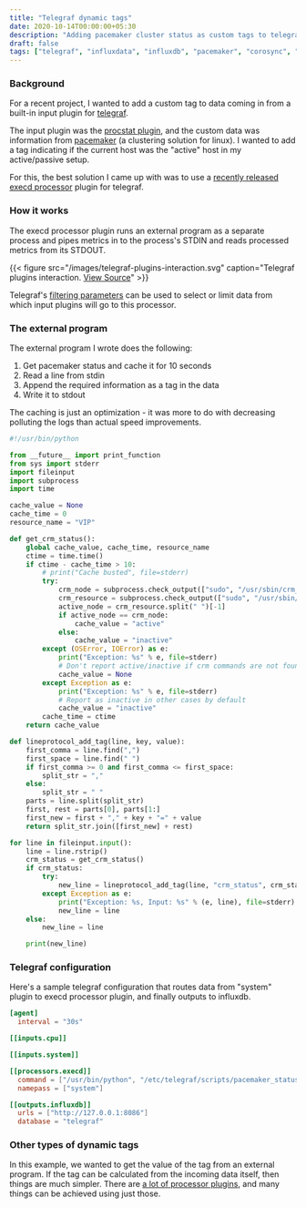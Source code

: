 ```yaml
---
title: "Telegraf dynamic tags"
date: 2020-10-14T00:00:00+05:30
description: "Adding pacemaker cluster status as custom tags to telegraf input data"
draft: false
tags: ["telegraf", "influxdata", "influxdb", "pacemaker", "corosync", "linux", "devops"]
---
```


### Background

For a recent project, I wanted to add a custom tag to data coming in from a built-in input plugin for [telegraf](https://www.influxdata.com/time-series-platform/telegraf/).

The input plugin was the [procstat plugin](https://github.com/influxdata/telegraf/tree/master/plugins/inputs/procstat), and the custom data was information from [pacemaker](https://clusterlabs.org/pacemaker/doc/) (a clustering solution for linux). I wanted to add a tag indicating if the current host was the "active" host in my active/passive setup.

For this, the best solution I came up with was to use a [recently released](https://www.influxdata.com/blog/telegraf-1-15-starlark-nginx-go-redfish-new-relic-mongodb/) [execd processor](https://github.com/influxdata/telegraf/tree/master/plugins/processors/execd) plugin for telegraf.


### How it works

The execd processor plugin runs an external program as a separate process and pipes metrics in to the process's STDIN and reads processed metrics from its STDOUT.

{{< figure src="/images/telegraf-plugins-interaction.svg" caption="Telegraf plugins interaction. [View Source](https://www.planttext.com/?text=TP9RRu8m5CVV-oawdp2PCfCzBTkY8d4cA0OmcqzD1nqsmPRqacc6ttr5A7Etyz2UzlpE_vnUnb9XeVI-05UKfONEY1O5t2bLoZlN5VXzc5ErqwzQ4f5ofWXJmvJltOYcM6HyHKb92jUx7QmBpDHc6RY250HBueu6DsOVUIO9KqR4iAoh19Djk4dGyo9vGe4_zrSpfm_0b6kMON5qkBo6lJ3kzU47WCRYerHaZ_o3SfJHpGL-Cq3IkXtsXJgKbLePPb7FS5tedB9U_oT53YJD3ENNCrmBdX8fkVYNvrerik7P-SrrJaGADBDTs3BmWco0DjBfMk84EhMBiwVbo32UbehlRRTjGYqNMRc6go2KAgCCmke22XeLsr9b45FT4k04WBbKmZ8eQBvJe7g0tyoiasD9O0Mg-tWR9_uIJUV82uCmUgp3q3vAUpTdq7z9_6Wr2T0V6UUaCBR7CRmfthG0ncOml-KJ)" >}}

Telegraf's [filtering parameters](https://github.com/influxdata/telegraf/blob/master/docs/CONFIGURATION.md#metric-filtering) can be used to select or limit data from which input plugins will go to this processor.


### The external program

The external program I wrote does the following:

1. Get pacemaker status and cache it for 10 seconds
2. Read a line from stdin
3. Append the required information as a tag in the data
4. Write it to stdout

The caching is just an optimization - it was more to do with decreasing polluting the logs than actual speed improvements.

```python:pacemaker_status.py
#!/usr/bin/python

from __future__ import print_function
from sys import stderr
import fileinput
import subprocess
import time

cache_value = None
cache_time = 0
resource_name = "VIP"

def get_crm_status():
    global cache_value, cache_time, resource_name
    ctime = time.time()
    if ctime - cache_time > 10:
        # print("Cache busted", file=stderr)
        try:
            crm_node = subprocess.check_output(["sudo", "/usr/sbin/crm_node", "-n"]).rstrip()
            crm_resource = subprocess.check_output(["sudo", "/usr/sbin/crm_resource", "-r", resource_name, "-W"]).rstrip()
            active_node = crm_resource.split(" ")[-1]
            if active_node == crm_node:
                cache_value = "active"
            else:
                cache_value = "inactive"
        except (OSError, IOError) as e:
            print("Exception: %s" % e, file=stderr)
            # Don't report active/inactive if crm commands are not found
            cache_value = None
        except Exception as e:
            print("Exception: %s" % e, file=stderr)
            # Report as inactive in other cases by default
            cache_value = "inactive"
        cache_time = ctime
    return cache_value

def lineprotocol_add_tag(line, key, value):
    first_comma = line.find(",")
    first_space = line.find(" ")
    if first_comma >= 0 and first_comma <= first_space:
        split_str = ","
    else:
        split_str = " "
    parts = line.split(split_str)
    first, rest = parts[0], parts[1:]
    first_new = first + "," + key + "=" + value
    return split_str.join([first_new] + rest)

for line in fileinput.input():
    line = line.rstrip()
    crm_status = get_crm_status()
    if crm_status:
        try:
            new_line = lineprotocol_add_tag(line, "crm_status", crm_status)
        except Exception as e:
            print("Exception: %s, Input: %s" % (e, line), file=stderr)
            new_line = line
    else:
        new_line = line

    print(new_line)

```

### Telegraf configuration

Here's a sample telegraf configuration that routes data from "system" plugin to execd processor plugin, and finally outputs to influxdb.

```toml:telegraf.conf.toml
[agent]
  interval = "30s"

[[inputs.cpu]]

[[inputs.system]]

[[processors.execd]]
  command = ["/usr/bin/python", "/etc/telegraf/scripts/pacemaker_status.py"]
  namepass = ["system"]

[[outputs.influxdb]]
  urls = ["http://127.0.0.1:8086"]
  database = "telegraf"
```

### Other types of dynamic tags

In this example, we wanted to get the value of the tag from an external program. If the tag can be calculated from the incoming data itself, then things are much simpler. There are [a lot of processor plugins](https://github.com/influxdata/telegraf/tree/release-1.15/plugins/processors), and many things can be achieved using just those.
